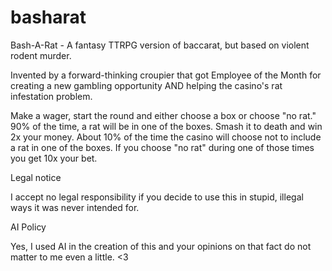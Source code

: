 # basharat
Bash-A-Rat - A fantasy TTRPG version of baccarat, but based on violent rodent murder.

Invented by a forward-thinking croupier that got Employee of the Month for creating a new gambling opportunity AND helping the casino's rat infestation problem.

Make a wager, start the round and either choose a box or choose "no rat." 90% of the time, a rat will be in one of the boxes. Smash it to death and win 2x your money. About 10% of the time the casino will choose not to include a rat in one of the boxes. If you choose "no rat" during one of those times you get 10x your bet.

Legal notice

I accept no legal responsibility if you decide to use this in stupid, illegal ways it was never intended for.

AI Policy

Yes, I used AI in the creation of this and your opinions on that fact do not matter to me even a little. <3
